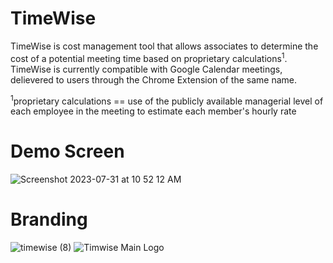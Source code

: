 # TimeWise

TimeWise is cost management tool that allows associates to determine the cost of a potential meeting time based on proprietary calculations<sup>1</sup>. TimeWise is currently compatible with Google Calendar meetings, delievered to users through the Chrome Extension of the same name.

<sup>1</sup>proprietary calculations == use of the publicly available managerial level of each employee in the meeting to estimate each member's hourly rate

# Demo Screen
![Screenshot 2023-07-31 at 10 52 12 AM](https://github.com/masonlaf/timewise/assets/109177017/a27e116c-e2ad-4010-b84b-6579c0f23bbc)

# Branding
![timewise (8)](https://github.com/masonlaf/timewise/assets/109177017/3fb90ceb-5fb5-460a-9d00-d2fca4d03bef)
![Timwise Main Logo](https://github.com/masonlaf/timewise/assets/109177017/3c7f9949-d5a3-4e22-a8f2-4915ffa6d575)
